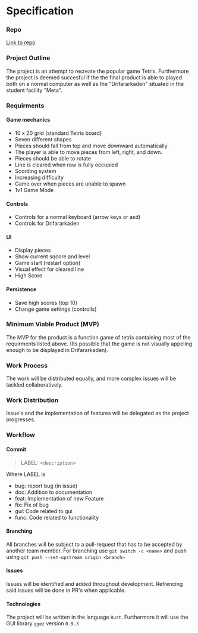 # Specification

### Repo

[Link to repo](https://github.com/IndaPlus24/davidn5-mja8-projekt)

### Project Outline

The project is an attempt to recreate the popular game Tetris. Furthermore the project is deemed succesful if the the final product is able to played both on a normal computer as well as the "Drifararkaden" situated in the student facility "Meta".

### Requirments

#### Game mechanics

- 10 x 20 grid (standard Tetris board)
- Seven different shapes
- Pieces should fall from top and move downward automatically
- The player is able to move pieces from left, right, and down.
- Pieces should be able to rotate
- Line is cleared when row is fully occupied
- Scording system
- Increasing difficulty
- Game over when pieces are unable to spawn
- 1v1 Game Mode

#### Controls

- Controls for a normal keyboard (arrow keys or asd)
- Controls for Drifararkaden

#### UI

- Display pieces
- Show current sqcore and level
- Game start (restart option)
- Visual effect for cleared line
- High Score

#### Persistence

- Save high scores (top 10)
- Change game settings (controlls)

### Minimum Viable Product (MVP)

The MVP for the product is a function game of tetris containing most of the requirments listed above. (Its possible that the game is not visually appeling enough to be displayed in Drifararkaden).

### Work Process

The work will be distributed equally, and more complex issues will be tackled collaboratively.

### Work Distribution

Issue's and the implementation of features will be delegated as the project progresses.

### Workflow

#### Commit

> LABEL: <`description`>

Where LABEL is

- bug: report bug (in issue)
- doc: Addition to documentation
- feat: Implementation of new Feature
- fix: Fix of bug
- gui: Code related to gui
- func: Code related to functionality

#### Branching

All branches will be subject to a pull-request that has to be accepted by another team member. For branching use `git switch -c <name>` and push using `git push --set-upstream origin <branch>`

#### Issues

Issues will be identified and added throughout development. Refrencing said issues will be done in PR's when applicable.

#### Technologies

The project will be written in the language `Rust`. Furthermore it will use the GUI library `ggez` version `0.9.3`

